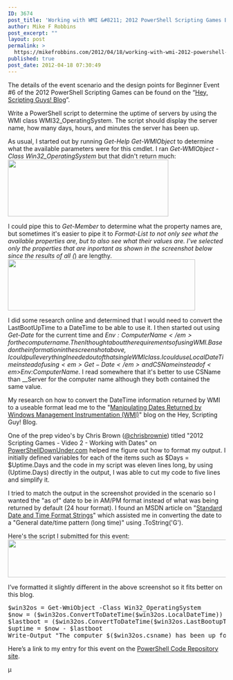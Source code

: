 ```yaml
---
ID: 3674
post_title: 'Working with WMI &#8211; 2012 PowerShell Scripting Games Beginner Event #6'
author: Mike F Robbins
post_excerpt: ""
layout: post
permalink: >
  https://mikefrobbins.com/2012/04/18/working-with-wmi-2012-powershell-scripting-games-beginner-event-6/
published: true
post_date: 2012-04-18 07:30:49
---
```

The details of the event scenario and the design points for Beginner Event #6 of the 2012 PowerShell Scripting Games can be found on the “<a href="http://blogs.technet.com/b/heyscriptingguy/archive/2012/04/09/2012-scripting-games-beginner-event-6-compute-uptime-for-local-computer.aspx" target="_blank">Hey, Scripting Guys! Blog</a>”.

Write a PowerShell script to determine the uptime of servers by using the WMI class WMI32_OperatingSystem. The script should display the server name, how many days, hours, and minutes the server has been up.

As usual, I started out by running <em>Get-Help Get-WMIObject</em> to determine what the available parameters were for this cmdlet. I ran <em>Get-WMIObject -Class Win32_OperatingSystem</em> but that didn't return much:
<a href="http://mikefrobbins.com/wp-content/uploads/2012/04/2012sg-be6-1.png"><img class="alignnone size-full wp-image-3774" title="2012sg-be6-1" alt="" src="http://mikefrobbins.com/wp-content/uploads/2012/04/2012sg-be6-1.png" width="371" height="131" /></a>

I could pipe this to <em>Get-Member</em> to determine what the property names are, but sometimes it's easier to pipe it to <em>Format-List *</em> to not only see what the available properties are, but to also see what their values are. I've selected only the properties that are inportant as shown in the screenshot below since the results of all (*) are lengthy.
<a href="http://mikefrobbins.com/wp-content/uploads/2012/04/2012sg-be6-2.png"><img class="alignnone size-full wp-image-3775" title="2012sg-be6-2" alt="" src="http://mikefrobbins.com/wp-content/uploads/2012/04/2012sg-be6-2.png" width="433" height="118" /></a>

I did some research online and determined that I would need to convert the LastBootUpTime to a DateTime to be able to use it. I then started out using <em>Get-Date</em> for the current time and <em>$Env:ComputerName</em> for the computer name. Then I thought about the requirements of using WMI. Based on the information in the screenshot above, I could pull everything I needed out of that single WMI class. I could use LocalDateTime instead of using <em>Get-Date</em> and CSName instead of <em>$Env:ComputerName</em>. I read somewhere that it's better to use CSName than __Server for the computer name although they both contained the same value.

My research on how to convert the DateTime information returned by WMI to a useable format lead me to the "<a href="http://blogs.technet.com/b/heyscriptingguy/archive/2010/08/05/manipulating-dates-from-windows-management-instrumentation-wmi.aspx" target="_blank">Manipulating Dates Returned by Windows Management Instrumentation (WMI)</a>" blog on the Hey, Scripting Guy! Blog.

One of the prep video's by Chris Brown (<a href="http://twitter.com/chrisbrownie" target="_blank">@chrisbrownie</a>) titled "2012 Scripting Games - Video 2 - Working with Dates" on <a href="http://powershelldownunder.com/" target="_blank">PowerShellDownUnder.com</a> helped me figure out how to format my output. I initially defined variables for each of the items such as $Days = $Uptime.Days and the code in my script was eleven lines long, by using $($Uptime.Days) directly in the output, I was able to cut my code to five lines and simplify it.

I tried to match the output in the screenshot provided in the scenario so I wanted the "as of" date to be in AM/PM format instead of what was being returned by default (24 hour format). I found an MSDN article on "<a href="http://msdn.microsoft.com/en-us/library/az4se3k1.aspx" target="_blank">Standard Date and Time Format Strings</a>" which assisted me in converting the date to a "General date/time pattern (long time)" using .ToString('G').

Here's the script I submitted for this event:
<a href="http://mikefrobbins.com/wp-content/uploads/2012/04/2012sg-be6-31.png"><img class="alignnone size-full wp-image-3783" title="2012sg-be6-31" alt="" src="http://mikefrobbins.com/wp-content/uploads/2012/04/2012sg-be6-31.png" width="640" height="87" /></a>

I’ve formatted it slightly different in the above screenshot so it fits better on this blog.
<pre class="lang:ps decode:true" title="Beginner Category Event #6 of the 2012 Scripting Games">$win32os = Get-WmiObject -Class Win32_OperatingSystem 
$now = ($win32os.ConvertToDateTime($win32os.LocalDateTime))
$lastboot = ($win32os.ConvertToDateTime($win32os.LastBootupTime))
$uptime = $now - $lastboot
Write-Output "The computer $($win32os.csname) has been up for $($uptime.days) days $($uptime.hours) hours $($uptime.minutes) minutes, $($uptime.seconds) seconds as of $($now.tostring('G'))"</pre>
Here’s a link to my entry for this event on the <a href="http://2012sg.poshcode.org/4514" target="_blank">PowerShell Code Repository site</a>.

µ